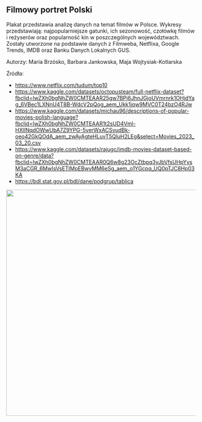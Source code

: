 ## Filmowy portret Polski

Plakat przedstawia analizę danych na temat filmów w Polsce. Wykresy przedstawiają: najpopularniejsze gatunki, ich sezonowość, czołówkę filmów i reżyserów oraz popularność kin w poszczególnych województwach. Zostały utworzone na podstawie danych z Filmweba, Netflixa, Google Trends, IMDB oraz Banku Danych Lokalnych GUS.

Autorzy: Maria Brzósko, Barbara Jankowska, Maja Wojtysiak-Kotlarska

Źródła:
- https://www.netflix.com/tudum/top10
- https://www.kaggle.com/datasets/octopusteam/full-netflix-dataset?fbclid=IwZXh0bgNhZW0CMTEAAR25gw7BPj6JhnJGjoUVmrnrk1OHjdYag_6VBec1LXNnU4T8B-WdcV2pQog_aem_Ukk1jqw9MVC0T24bzO4RJw
- https://www.kaggle.com/datasets/michau96/descriptions-of-popular-movies-polish-language?fbclid=IwZXh0bgNhZW0CMTEAAR1t2sUD4Vml-HXlINqdOWwUbA7Z9YPG-5verWxACSvudBk-oeo42GkQOdA_aem_zwAyAgteHLuvT5QluH2LEg&select=Movies_2023_03_20.csv
- https://www.kaggle.com/datasets/rajugc/imdb-movies-dataset-based-on-genre/data?fbclid=IwZXh0bgNhZW0CMTEAAR0Q6w8g23OcZtbpq3yJbVfsUHpYysM3aCGR_6MwIsVsETIMpEBwvMM6eSg_aem_o1YGcpq_UQ0pTJC8Hp03KA
- https://bdl.stat.gov.pl/bdl/dane/podgrup/tablica

<img src="Brzosko_Jankowska_Wojtysiak-Kotlarska.png" align="center" width="600"/>
